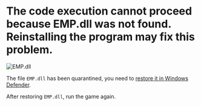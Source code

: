 # The code execution cannot proceed because EMP.dll was not found. Reinstalling the program may fix this problem.

![EMP.dll](/en/assets/errors/emp.dll.png)

The file `EMP.dll` has been quarantined, you need to [restore it in Windows Defender](/en/restore-files.md).

After restoring `EMP.dll`, run the game again.